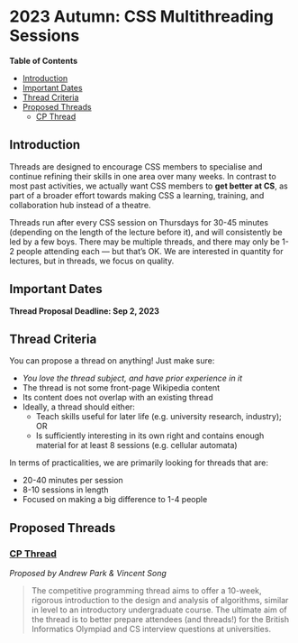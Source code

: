 # 2023 Autumn: CSS Multithreading Sessions

**Table of Contents**
* [Introduction](#introduction)
* [Important Dates](#important-dates)
* [Thread Criteria](#thread-criteria)
* [Proposed Threads](#proposed-threads)
    * [CP Thread](#cp-thread)

## Introduction

Threads are designed to encourage CSS members to specialise and continue refining their skills in one area over many weeks. In contrast to most past activities, we actually want CSS members to **get better at CS**, as part of a broader effort towards making CSS a learning, training, and collaboration hub instead of a theatre. 

Threads run after every CSS session on Thursdays for 30-45 minutes (depending on the length of the lecture before it), and will consistently be led by a few boys. There may be multiple threads, and there may only be 1-2 people attending each — but that’s OK. We are interested in quantity for lectures, but in threads, we focus on quality.

## Important Dates

**Thread Proposal Deadline: Sep 2, 2023**

## Thread Criteria

You can propose a thread on anything! Just make sure:

- *You love the thread subject, and have prior experience in it*
- The thread is not some front-page Wikipedia content
- Its content does not overlap with an existing thread
- Ideally, a thread should either:
    - Teach skills useful for later life (e.g. university research, industry); OR
    - Is sufficiently interesting in its own right and contains enough material for at least 8 sessions (e.g. cellular automata)

In terms of practicalities, we are primarily looking for threads that are:

- 20-40 minutes per session
- 8-10 sessions in length
- Focused on making a big difference to 1-4 people

## Proposed Threads

### [CP Thread](cp/README.md)
_Proposed by Andrew Park & Vincent Song_

> The competitive programming thread aims to offer a 10-week, rigorous introduction to the design and analysis of algorithms, similar in level to an introductory undergraduate course. The ultimate aim of the thread is to better prepare attendees (and threads!) for the British Informatics Olympiad and CS interview questions at universities.

